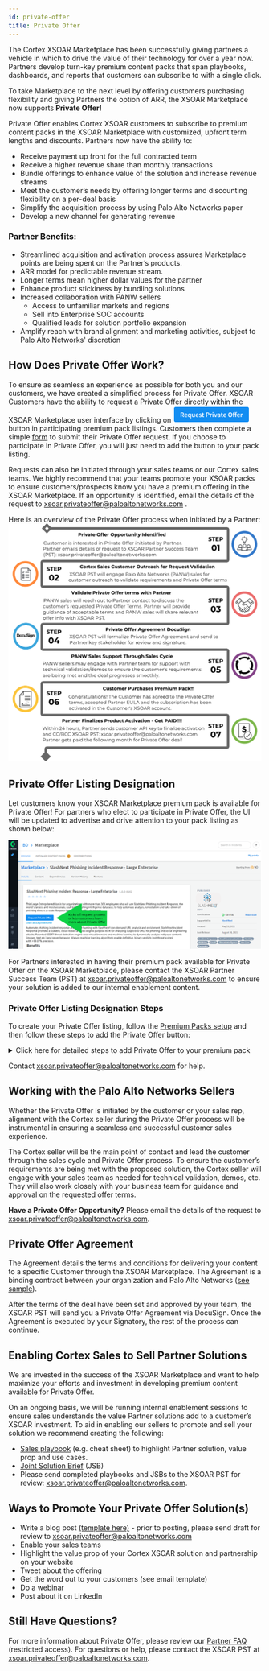 ```yaml
---
id: private-offer
title: Private Offer
---
```


The Cortex XSOAR Marketplace has been successfully giving partners a vehicle in which to drive the value of their technology for over a year now. Partners develop turn-key premium content packs that span playbooks, dashboards, and reports that customers can subscribe to with a single click.

To take Marketplace to the next level by offering customers purchasing flexibility and giving Partners the option of ARR, the XSOAR Marketplace now supports **Private Offer!**

Private Offer enables Cortex XSOAR customers to subscribe to premium content packs in the XSOAR Marketplace with customized, upfront term lengths and discounts. Partners now have the ability to:
* Receive payment up front for the full contracted term
* Receive  a higher revenue share than monthly transactions
* Bundle offerings to enhance value of the solution and increase revenue streams
* Meet the customer’s needs by offering longer terms and discounting flexibility on a per-deal basis
* Simplify the acquisition process by using Palo Alto Networks paper 
* Develop a new channel for generating revenue

### Partner Benefits:
* Streamlined acquisition and activation process assures Marketplace points are being spent on the Partner’s products.
* ARR model for predictable revenue stream.
* Longer terms mean higher dollar values for the partner
* Enhance product stickiness by bundling solutions
* Increased collaboration with PANW sellers 
  * Access to unfamiliar markets and regions
  * Sell into Enterprise SOC accounts 
  * Qualified leads for solution portfolio expansion
* Amplify reach with brand alignment and marketing activities, subject to Palo Alto Networks' discretion

## How Does Private Offer Work? 
To ensure as seamless an experience as possible for both you and our customers, we have created a simplified process for Private Offer. XSOAR Customers have the ability to request a Private Offer directly within the XSOAR Marketplace user interface by clicking on ![PrivateOfferButton](../doc_imgs/partners/PrivateOfferButton.png) button in participating premium pack listings. Customers then complete a simple [form](https://xsoar.pan.dev/request-private-offer) to submit their Private Offer request. If you choose to participate in Private Offer, you will just need to add the button to your pack listing. 

Requests can also be initiated through your sales teams or our Cortex sales teams. We highly recommend that your teams promote your XSOAR packs to ensure customers/prospects know you have a premium offering in the XSOAR Marketplace. If an opportunity is identified, email the details of the request to xsoar.privateoffer@paloaltonetworks.com . 

Here is an overview of the Private Offer process when initiated by a Partner:
<img src="../doc_imgs/partners/PrivateOfferPartnerSalesProcessFlowV2.png" width="600px;"/>

## Private Offer Listing Designation 
Let customers know your XSOAR Marketplace premium pack is available for Private Offer! For partners who elect to participate in Private Offer, the UI will be updated to advertise and drive attention to your pack listing as shown below:

![PrivateOffer-greenarrow](../doc_imgs/partners/PrivateOffer-greenarrow.png)

For Partners interested in having their premium pack available for Private Offer on the XSOAR Marketplace, please contact the XSOAR Partner Success Team (PST) at xsoar.privateoffer@paloaltonetworks.com to ensure your solution is added to our internal enablement content.  

### Private Offer Listing Designation Steps
To create your Private Offer listing, follow the [Premium Packs setup](https://xsoar.pan.dev/docs/packs/premium_packs) and then follow these steps to add the Private Offer button:

<details>
<summary>Click here for detailed steps to add Private Offer to your premium pack</summary>

<br/>

#### Adding the "request private offer" button to your pack details
  1. In your pack directory navigate to your [Pack Readme](https://xsoar.pan.dev/docs/documentation/pack-docs#pack-readme) (`Packs/My_Pack/README.md`).
  2. Copy the following Markdown text (exactly as it is) ans paste it in top of the README:
  ```markdown
  [![image](https://raw.githubusercontent.com/demisto/content/master/Images/request_private_offer_button.png)](https://xsoar.pan.dev/request-private-offer)
  [Learn about Private Offer](https://xsoar.pan.dev/private-offer-learn-more)
   ```

#### Tag the pack as Private Offer
   1. In your pack directory navigate to your [Pack Metadata](https://xsoar.pan.dev/docs/packs/packs-format#pack_metadatajson) (`Packs/My_Pack/pack_metadata.json`).
   2. Add/update the `tags` key of the metadata.json to include the `Private Offer`:
   ```json
   {
   "tags": [
          "Private Offer"
      ]
   }
   ```
 
 
</details>


Contact xsoar.privateoffer@paloaltonetworks.com for help. 

## Working with the Palo Alto Networks Sellers
Whether the Private Offer is initiated by the customer or your sales rep, alignment with the Cortex seller during the Private Offer process will be instrumental in ensuring a seamless and successful customer sales experience.

The Cortex seller will be the main point of contact and lead the customer through the sales cycle and Private Offer process. To ensure the customer’s requirements are being met with the proposed solution, the Cortex seller will engage with your sales team as needed for technical validation, demos, etc. They will also work closely with your business team for guidance and approval on the requested offer terms. 

**Have a Private Offer Opportunity?** Please email the details of the request to xsoar.privateoffer@paloaltonetworks.com.

## Private Offer Agreement 
The Agreement details the terms and conditions for delivering your content to a specific Customer through the XSOAR Marketplace. The Agreement is a binding contract between your organization and Palo Alto Networks ([see sample](../doc_imgs/partners/PrivateOfferTermsAgreementSample.pdf)).

After the terms of the deal have been set and approved by your team, the XSOAR PST will send you a Private Offer Agreement via DocuSign. Once the Agreement is executed by your Signatory, the rest of the process can continue. 

## Enabling Cortex Sales to Sell Partner Solutions
We are invested in the success of the XSOAR Marketplace and want to help maximize your efforts and investment in developing premium content available for Private Offer. 

On an ongoing basis, we will be running internal enablement sessions to ensure sales understands the value Partner solutions add to a customer’s XSOAR investment. To aid in enabling our sellers to promote and sell your solution we recommend creating the following:
* [Sales playbook](https://docs.google.com/presentation/d/1JCao5OT33UvK0sd3uWRRZZrwv-29qUzLGVJZoMVyY2E/edit?usp=sharing) (e.g. cheat sheet) to highlight Partner solution, value prop and use cases.
* [Joint Solution Brief](https://docs.google.com/document/d/1hR6wFVK8IzrDibnye0UMzJNcNR05x14ZyNFN9BV_2ZI/edit?usp=sharing) (JSB)
* Please send completed playbooks and JSBs to the XSOAR PST for review: xsoar.privateoffer@paloaltonetworks.com.

## Ways to Promote Your Private Offer Solution(s)
* Write a blog post [(template here)](https://docs.google.com/document/d/19gFlrhWYI_9T-uqFG5vQU3AgBf8dKvPMDyXl8RpxOmE/edit?usp=sharing) - prior to posting, please send draft for review to xsoar.privateoffer@paloaltonetworks.com
* Enable your sales teams
* Highlight the value prop of your Cortex XSOAR solution and partnership on your website
* Tweet about the offering
*  Get the word out to your customers (see email template)
* Do a webinar
* Post about it on LinkedIn


## Still Have Questions? 
For more information about Private Offer, please review our [Partner FAQ](https://docs.google.com/document/d/1kUFQPKmuiJuFHNtrg6RHg4cEMeAkjGsDNPXK9Etf4eY/edit#heading=h.pe5n8bsuhdc) (restricted access). For questions or help, please contact the XSOAR PST at xsoar.privateoffer@paloaltonetworks.com. 
